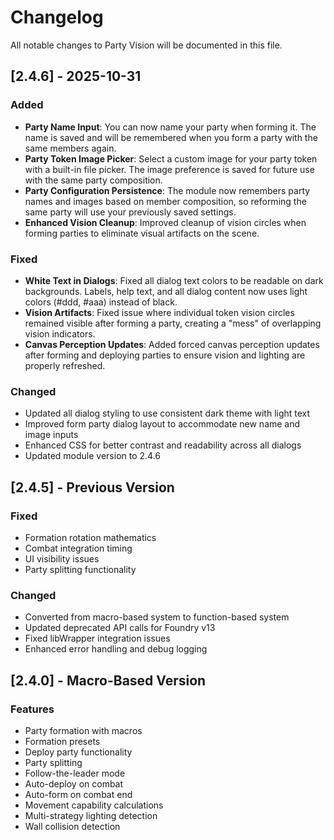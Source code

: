 # Changelog

All notable changes to Party Vision will be documented in this file.

## [2.4.6] - 2025-10-31

### Added
- **Party Name Input**: You can now name your party when forming it. The name is saved and will be remembered when you form a party with the same members again.
- **Party Token Image Picker**: Select a custom image for your party token with a built-in file picker. The image preference is saved for future use with the same party composition.
- **Party Configuration Persistence**: The module now remembers party names and images based on member composition, so reforming the same party will use your previously saved settings.
- **Enhanced Vision Cleanup**: Improved cleanup of vision circles when forming parties to eliminate visual artifacts on the scene.

### Fixed
- **White Text in Dialogs**: Fixed all dialog text colors to be readable on dark backgrounds. Labels, help text, and all dialog content now uses light colors (#ddd, #aaa) instead of black.
- **Vision Artifacts**: Fixed issue where individual token vision circles remained visible after forming a party, creating a "mess" of overlapping vision indicators.
- **Canvas Perception Updates**: Added forced canvas perception updates after forming and deploying parties to ensure vision and lighting are properly refreshed.

### Changed
- Updated all dialog styling to use consistent dark theme with light text
- Improved form party dialog layout to accommodate new name and image inputs
- Enhanced CSS for better contrast and readability across all dialogs
- Updated module version to 2.4.6

## [2.4.5] - Previous Version

### Fixed
- Formation rotation mathematics
- Combat integration timing
- UI visibility issues
- Party splitting functionality

### Changed
- Converted from macro-based system to function-based system
- Updated deprecated API calls for Foundry v13
- Fixed libWrapper integration issues
- Enhanced error handling and debug logging

## [2.4.0] - Macro-Based Version

### Features
- Party formation with macros
- Formation presets
- Deploy party functionality
- Party splitting
- Follow-the-leader mode
- Auto-deploy on combat
- Auto-form on combat end
- Movement capability calculations
- Multi-strategy lighting detection
- Wall collision detection

